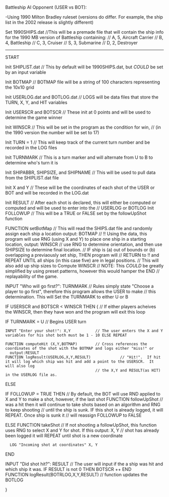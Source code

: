 Battleship AI Opponent (USER vs BOT):

-Using 1990 Milton Bradley ruleset (versions do differ.  For example, the ship list in the 2002 release is slightly different)


Set 1990SHIPS.dat   //This will be a premade file that will contain the ship info for the 1990 MB version of Battleship containing:
                    //              A, 5, Aircraft Carrier
                    //              B, 4, Battleship
                    //              C, 3, Cruiser
                    //              S, 3, Submarine
                    //              D, 2, Destroyer
                    
--------------------------------------------------------------------------------------------------------------------------------------

START 

Init SHIPLIST.dat                           // This by default will be 1990SHIPS.dat, but *COULD* be set by an input variable

Init BOTMAP                                 // BOTMAP file will be a string of 100 characters representing the 10x10 grid

Init USERLOG.dat and BOTLOG.dat             // LOGS will be data files that store the TURN, X, Y, and HIT variables 

Init USERSCR and BOTSCR                     // These init at 0 points and will be used to determine the game winner
                                    
Init WINSCR                                 // This will be set in the program as the condition for win,
                                            //    (in the 1990 version the number will be set to 17)
                                    
Init TURN = 1                               // This will keep track of the current turn number and be recorded in the LOG files

Init TURNMARK                               // This is a turn marker and will alternate from U to B to determine who's turn it is

Init SHIPABBR, SHIPSIZE, and SHIPNAME       // This will be used to pull data from the SHIPLIST.dat file 

Init X and Y                                // These will be the coordinates of each shot of the USER or BOT and will be recorded in the LOG.dat

Init RESULT                                 // After each shot is declared, this will either be computed or computed and will be used to enter into the
                                            //    USERLOG or BOTLOG
Init FOLLOWUP                               // This will be a TRUE or FALSE set by the followUpShot function            
                                       

FUNCTION setBotMap                          // This will read the SHIPS.dat file and randomly assign each ship a location
  output: BOTMAP                            //    !! Using the data, this program will use RNG (using X and Y) to place one ship in a starting location,
  output: WINSCR                            //    use RNG to determine orientation, and then use SHIPSIZE to determine final location.
                                            //    IF ship is (a) out of bounds or (b) overlapping a previaously set ship, THEN program will
                                            //    RETURN to !! and REPEAT UNTIL all ships (in this case five) are in legal positions. 
                                            // This will also add up ship sizes to Compute WINSCR
                                            // NOTE: This *COULD* be greatly simplified by using preset patterns, however this would hamper the 
END                                         //    replayability of the game.

INPUT "Who will go first?": TURNMARK        // Rules simply state "Choose a player to go first", therefore this program allows the USER to make
                                            //    this determination.  This will Set the TURNMARK to either U or B
                                            
IF USERSCR and BOTSCR < WINSCR THEN {       // If either players acheives the WINSCR, then they have won and the program will exit this loop

  IF TURNMARK = U                      // Begins USER turn
  
    INPUT "Enter your shot!": X,Y           // The user enters the X and Y variables for his shot both must be 1 - 10 ELSE REPEAT
    
    FUNCTION computeHit (X,Y,BOTMAP)        // Cross references the coordinates of the shot with the BOTMAP and logs either "miss!" or 
      output:RESULT
    FUNCTION logResult(USERLOG,X,Y,RESULT)             // "Hit!".  If hit it will log which ship was hit and add a point to the USERSCR.  It will also log 
                                            // the X,Y and RESULT(as HIT) in the USERLOG file as.
  ELSE   
 
  
  IF FOLLOWUP = TRUE THEN                   // By default, the BOT will use RND applied to X and Y to make a shot, however, if the last shot
     FUNCTION followUpShot                  //   was a hit then it will continue to take shots based on an algorithm and RNG to keep shooting
                                            //   until the ship is sunk.  IF this shot is already logged, it will REPEAT.  Once ship is sunk it
                                            //   will reassign FOLLOWUP to FALSE
    
  ELSE
    FUNCTION takeShot                       // If not shooting a followUpShot, this function uses RNG to select X and Y for shot.  If this
      output: X, Y                          // shot has already been logged it will REPEAT until shot is a new coordinate
      
      LOG "Incoming shot at coordinates" X, Y
  END                                        
  
  INPUT "Did shot hit?": RESULT             // The user will input if the a ship was hit and which ship it was.
  IF RESULT is not 0 THEN BOTSCR ++
  END  
  FUNCTION logResult(BOTRLOG,X,Y,RESULT)    //  function updates the BOTLOG                                      
                                            
}  



